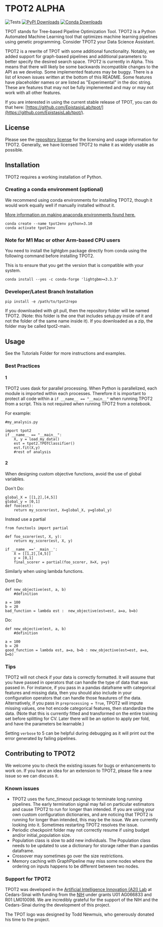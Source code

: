# TPOT2 ALPHA

![Tests](https://github.com/EpistasisLab/tpot2/actions/workflows/tests.yml/badge.svg)
[![PyPI Downloads](https://img.shields.io/pypi/dm/tpot2?label=pypi%20downloads)](https://pypi.org/project/TPOT2)
[![Conda Downloads](https://img.shields.io/conda/dn/conda-forge/tpot2?label=conda%20downloads)](https://anaconda.org/conda-forge/tpot2)

TPOT stands for Tree-based Pipeline Optimization Tool. TPOT2 is a Python Automated Machine Learning tool that optimizes machine learning pipelines using genetic programming. Consider TPOT2 your Data Science Assistant.

TPOT2 is a rewrite of TPOT with some additional functionality. Notably, we added support for graph-based pipelines and additional parameters to better specify the desired search space. 
TPOT2 is currently in Alpha. This means that there will likely be some backwards incompatible changes to the API as we develop. Some implemented features may be buggy. There is a list of known issues written at the bottom of this README. Some features have placeholder names or are listed as "Experimental" in the doc string. These are features that may not be fully implemented and may or may not work with all other features.

If you are interested in using the current stable release of TPOT, you can do that here: [https://github.com/EpistasisLab/tpot/](https://github.com/EpistasisLab/tpot/). 


## License

Please see the [repository license](https://github.com/EpistasisLab/tpot2/blob/main/LICENSE) for the licensing and usage information for TPOT2.
Generally, we have licensed TPOT2 to make it as widely usable as possible.


## Installation

TPOT2 requires a working installation of Python.

### Creating a conda environment (optional)

We recommend using conda environments for installing TPOT2, though it would work equally well if manually installed without it.

[More information on making anaconda environments found here.](https://conda.io/projects/conda/en/latest/user-guide/tasks/manage-environments.html)

```
conda create --name tpot2env python=3.10
conda activate tpot2env
```

### Note for M1 Mac or other Arm-based CPU users

You need to install the lightgbm package directly from conda using the following command before installing TPOT2. 

This is to ensure that you get the version that is compatible with your system.

```
conda install --yes -c conda-forge 'lightgbm>=3.3.3'
```

### Developer/Latest Branch Installation


```
pip install -e /path/to/tpot2repo
```

If you downloaded with git pull, then the repository folder will be named TPOT2. (Note: this folder is the one that includes setup.py inside of it and not the folder of the same name inside it).
If you downloaded as a zip, the folder may be called tpot2-main. 


## Usage 

See the Tutorials Folder for more instructions and examples.

### Best Practices

#### 1 
TPOT2 uses dask for parallel processing. When Python is parallelized, each module is imported within each processes. Therefore it is important to protect all code within a `if __name__ == "__main__"` when running TPOT2 from a script. This is not required when running TPOT2 from a notebook.

For example:

```
#my_analysis.py

import tpot2
if __name__ == "__main__":
    X, y = load_my_data()
    est = tpot2.TPOTClassifier()
    est.fit(X,y)
    #rest of analysis
```

#### 2

When designing custom objective functions, avoid the use of global variables.

Don't Do:
```
global_X = [[1,2],[4,5]]
global_y = [0,1]
def foo(est):
    return my_scorer(est, X=global_X, y=global_y)

```

Instead use a partial

```
from functools import partial

def foo_scorer(est, X, y):
    return my_scorer(est, X, y)

if __name__=='__main__':
    X = [[1,2],[4,5]]
    y = [0,1]
    final_scorer = partial(foo_scorer, X=X, y=y)
```

Similarly when using lambda functions.

Dont Do:

```
def new_objective(est, a, b)
    #definition

a = 100
b = 20
bad_function = lambda est :  new_objective(est=est, a=a, b=b)
```

Do:
```
def new_objective(est, a, b)
    #definition

a = 100
b = 20
good_function = lambda est, a=a, b=b : new_objective(est=est, a=a, b=b)
```

### Tips

TPOT2 will not check if your data is correctly formatted. It will assume that you have passed in operators that can handle the type of data that was passed in. For instance, if you pass in a pandas dataframe with categorical features and missing data, then you should also include in your configuration operators that can handle those feautures of the data. Alternatively, if you pass in `preprocessing = True`, TPOT2 will impute missing values, one hot encode categorical features, then standardize the data. (Note that this is currently fitted and transformed on the entire training set before splitting for CV. Later there will be an option to apply per fold, and have the parameters be learnable.)


Setting `verbose` to 5 can be helpful during debugging as it will print out the error generated by failing pipelines. 


## Contributing to TPOT2

We welcome you to check the existing issues for bugs or enhancements to work on. If you have an idea for an extension to TPOT2, please file a new issue so we can discuss it.


### Known issues
* TPOT2 uses the func_timeout package to terminate long running pipelines. The early termination signal may fail on particular estimators and cause TPOT2 to run for longer than intended. If you are using your own custom configuration dictionaries, and are noticing that TPOT2 is running for longer than intended, this may be the issue. We are currently looking into it. Sometimes restarting TPOT2 resolves the issue.
* Periodic checkpoint folder may not correctly resume if using budget and/or initial_population size.
* Population class is slow to add new individuals. The Population class needs to be updated to use a dictionary for storage rather than a pandas dataframe.
* Crossover may sometimes go over the size restrictions.
* Memory caching with GraphPipeline may miss some nodes where the ordering on inputs happens to be different between two nodes. 




### Support for TPOT2

TPOT2 was developed in the [Artificial Intelligence Innovation (A2I) Lab](http://epistasis.org/) at Cedars-Sinai with funding from the [NIH](http://www.nih.gov/) under grants U01 AG066833 and R01 LM010098. We are incredibly grateful for the support of the NIH and the Cedars-Sinai during the development of this project.

The TPOT logo was designed by Todd Newmuis, who generously donated his time to the project.
